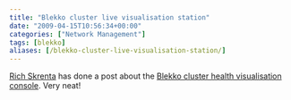 ```yaml
---
title: "Blekko cluster live visualisation station"
date: "2009-04-15T10:56:34+00:00"
categories: ["Network Management"]
tags: [blekko]
aliases: [/blekko-cluster-live-visualisation-station/]
---
```


<a href="http://www.skrenta.com/">Rich Skrenta</a> has done a post about the <a href="http://www.skrenta.com/2009/04/blekkos_ambient_cluster_health.html">Blekko cluster health visualisation console</a>. Very neat!
